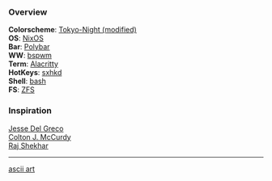### Overview

**Colorscheme**: [Tokyo-Night (modified)](https://github.com/ghifarit53/tokyonight-vim)  
**OS**: [NixOS](https://nixos.org/)  
**Bar**: [Polybar](https://github.com/polybar/polybar)  
**WW**: [bspwm](https://github.com/baskerville/bspwm)  
**Term**: [Alacritty](https://github.com/alacritty/alacritty)  
**HotKeys**: [sxhkd](https://github.com/baskerville/sxhkd)  
**Shell**: [bash](https://www.gnu.org/software/bash/)  
**FS**: [ZFS](https://docs.oracle.com/cd/E26505_01/html/E37384/zfsover-1.html#scrolltoc)  

### Inspiration

[Jesse Del Greco](https://github.com/delgrecoj)  
[Colton J. McCurdy](https://github.com/mccurdyc)  
[Raj Shekhar](https://github.com/raj-shekhar26)  

---

[ascii art](http://www.patorjk.com/software/taag/#p=display&f=Graffiti&t=Type%20Something%20)  
